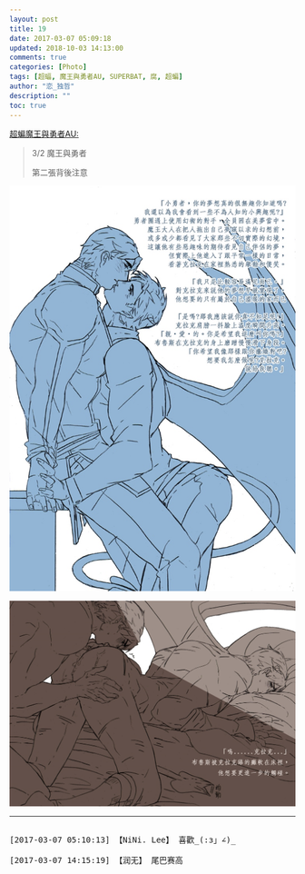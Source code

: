 ```yaml
---
layout: post
title: 19
date: 2017-03-07 05:09:18
updated: 2018-10-03 14:13:00
comments: true
categories: [Photo]
tags: [超蝠, 魔王與勇者AU, SUPERBAT, 腐, 超蝙]
author: "恋_独哲"
description: ""
toc: true
---
```


<p reblogfrom="reblogfrom"  ><a target="_blank" href="http://superbatdemogorgonandthebrave.lofter.com/post/1eb6db1d_e90b00d"  >超蝙魔王與勇者AU:</a></p> 
<blockquote> 
 <p>3/2 魔王與勇者</p> 
 <p>第二張背後注意</p> 
</blockquote>

![](https://raw.githubusercontent.com/alicewish/maple50821/master/img_YW5MWVN1NEpoZFhKMUZpbXRoZjJzdTllRWhuSlBtdjJ2bWFaUFhaOE5MaWpJOW51eTJkYnZBPT0.jpg)

![](https://raw.githubusercontent.com/alicewish/maple50821/master/img_YW5MWVN1NEpoZFhKMUZpbXRoZjJza0tUNE5TOFY4cXB4em1LM1lSZnI5eTFqVWR0NjY2YWdBPT0.jpg)

---

<pre>

[2017-03-07 05:10:13] 【NiNi. Lee】 喜歡_(:з」∠)_

[2017-03-07 14:15:19] 【润无】 尾巴赛高

</pre>